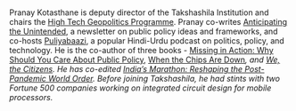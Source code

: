 ﻿---
type: guest
Title: "Pranay Kotshtane"
name: "Pranay Kotasthane"
description: "Deputy Director at the Takshashila Institution"
location: Bangalore, India
linkedin: "https://www.linkedin.com/in/pranaykotas/"
website: https://puliyabaazi.in/
twitter: https://twitter.com/pranaykotas
instagram: 
image: "../../images/guests/pranay.jpg"
---
#
Pranay Kotasthane is deputy director of the Takshashila Institution and chairs the <u>[High Tech Geopolitics Programme](https://takshashila.org.in/high-tech-geopolitics)</u>.  Pranay co-writes [Anticipating the Unintended](https://publicpolicy.substack.com/), a newsletter on public policy ideas and frameworks, and co-hosts [Puliyabaazi](https://puliyabaazi.in/), a popular Hindi-Urdu podcast on politics, policy, and technology. He is the co-author of three books - [Missing in Action: Why Should You Care About Public Policy](https://www.amazon.in/Missing-Action-Should-Public-Policy/dp/0143459376/ref=sr_1_1?keywords=pranay+kotasthane&amp;qid=1673242114&amp;s=books&amp;sprefix=pranay+kotas%2Cstripbooks%2C243&amp;sr=1-1), [When the Chips Are Down](https://takshashila.org.in/books/when-the-chips-are-down-a-deep-dive-into-a-global-crisis)<em>, and [We, the Citizens](https://takshashila.org.in/books/we-the-citizens-strengthening-the-indian-republic-pranay-kotasthane-anupam-manur-khyati-pathak). He has co-edited [India’s Marathon: Reshaping the Post-Pandemic World Order](https://takshashila.org.in/388116-2/). Before joining Takshashila, he had stints with two Fortune 500 companies working on integrated circuit design for mobile processors.